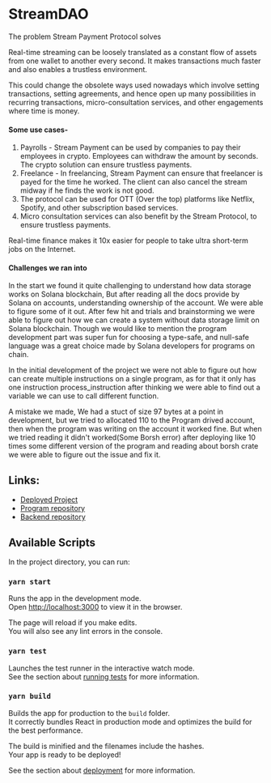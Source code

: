 # StreamDAO

The problem Stream Payment Protocol solves

Real-time streaming can be loosely translated as a constant flow of assets from one wallet to another every second. It makes transactions much faster and also enables a trustless environment.

This could change the obsolete ways used nowadays which involve setting transactions, setting agreements, and hence open up many possibilities in recurring transactions, micro-consultation services, and other engagements where time is money.

#### Some use cases-
1) Payrolls - Stream Payment can be used by companies to pay their employees in crypto. Employees can withdraw the amount by seconds. The crypto solution can ensure trustless payments.
2) Freelance - In freelancing, Stream Payment can ensure that freelancer is payed for the time he worked. The client can also cancel the stream midway if he finds the work is not good.
3) The protocol can be used for OTT (Over the top) platforms like Netflix, Spotify, and other subscription based services. 
4) Micro consultation services can also benefit by the Stream Protocol, to ensure trustless payments.

Real-time finance makes it 10x easier for people to take ultra short-term jobs on the Internet.

#### Challenges we ran into

In the start we found it quite challenging to understand how data storage works on Solana blockchain, But after reading all the docs provide by Solana on accounts, understanding ownership of the account. We were able to figure some of it out. After few hit and trials and brainstorming we were able to figure out how we can create a system without data storage limit on Solana blockchain. Though we would like to mention the program development part was super fun for choosing a type-safe, and null-safe language was a great choice made by Solana developers for programs on chain.

In the initial development of the project we were not able to figure out how can create multiple instructions on a single program, as for that it only has one instruction process_instruction after thinking we were able to find out a variable we can use to call different function.

A mistake we made, We had a stuct of size 97 bytes at a point in development, but we tried to allocated 110 to the Program drived account, then  when the program was writing on the account it worked fine. But when we tried reading it didn't worked(Some Borsh error) after deploying like 10 times some different version of the program and reading about borsh crate we were able to figure out the issue and fix it.


## Links:

- [Deployed Project](https://streampayment.netlify.com/)
- [Program repository](https://github.com/streamdao/stream_payment_program)
- [Backend repository](https://github.com/streamdao/stream_payment_backend)


## Available Scripts

In the project directory, you can run:

### `yarn start`

Runs the app in the development mode.\
Open [http://localhost:3000](http://localhost:3000) to view it in the browser.

The page will reload if you make edits.\
You will also see any lint errors in the console.

### `yarn test`

Launches the test runner in the interactive watch mode.\
See the section about [running tests](https://facebook.github.io/create-react-app/docs/running-tests) for more information.

### `yarn build`

Builds the app for production to the `build` folder.\
It correctly bundles React in production mode and optimizes the build for the best performance.

The build is minified and the filenames include the hashes.\
Your app is ready to be deployed!

See the section about [deployment](https://facebook.github.io/create-react-app/docs/deployment) for more information.
